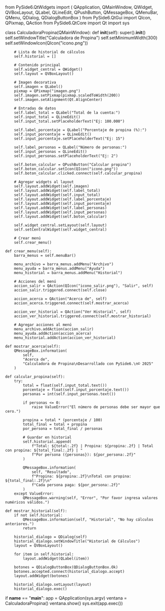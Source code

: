 from PySide6.QtWidgets import (
    QApplication, QMainWindow, QWidget, QVBoxLayout, QLabel,
    QLineEdit, QPushButton, QMessageBox, QMenuBar, QMenu,
    QDialog, QDialogButtonBox
)
from PySide6.QtGui import QIcon, QPixmap, QAction
from PySide6.QtCore import Qt
import sys

class CalculadoraPropina(QMainWindow):
    def __init__(self):
        super().__init__()
        self.setWindowTitle("Calculadora de Propina")
        self.setMinimumWidth(300)
        self.setWindowIcon(QIcon("icono.png"))

        # Lista de historial de cálculos
        self.historial = []

        # Contenido principal
        self.widget_central = QWidget()
        self.layout = QVBoxLayout()

        # Imagen decorativa
        self.imagen = QLabel()
        pixmap = QPixmap("imagen.png")
        self.imagen.setPixmap(pixmap.scaledToWidth(200))
        self.imagen.setAlignment(Qt.AlignCenter)

        # Entradas de datos
        self.label_total = QLabel("Total de la cuenta:")
        self.input_total = QLineEdit()
        self.input_total.setPlaceholderText("Ej: 100.000")

        self.label_porcentaje = QLabel("Porcentaje de propina (%):")
        self.input_porcentaje = QLineEdit()
        self.input_porcentaje.setPlaceholderText("Ej: 15")

        self.label_personas = QLabel("Número de personas:")
        self.input_personas = QLineEdit()
        self.input_personas.setPlaceholderText("Ej: 2")

        self.boton_calcular = QPushButton("Calcular propina")
        self.boton_calcular.setIcon(QIcon("icono.png"))
        self.boton_calcular.clicked.connect(self.calcular_propina)

        # Agregar widgets al layout
        self.layout.addWidget(self.imagen)
        self.layout.addWidget(self.label_total)
        self.layout.addWidget(self.input_total)
        self.layout.addWidget(self.label_porcentaje)
        self.layout.addWidget(self.input_porcentaje)
        self.layout.addWidget(self.label_personas)
        self.layout.addWidget(self.input_personas)
        self.layout.addWidget(self.boton_calcular)

        self.widget_central.setLayout(self.layout)
        self.setCentralWidget(self.widget_central)

        # Crear menú
        self.crear_menu()

    def crear_menu(self):
        barra_menus = self.menuBar()

        menu_archivo = barra_menus.addMenu("Archivo")
        menu_ayuda = barra_menus.addMenu("Ayuda")
        menu_historial = barra_menus.addMenu("Historial")

        # Acciones del menú
        accion_salir = QAction(QIcon("icono_salir.png"), "Salir", self)
        accion_salir.triggered.connect(self.close)

        accion_acerca = QAction("Acerca de", self)
        accion_acerca.triggered.connect(self.mostrar_acerca)

        accion_ver_historial = QAction("Ver Historial", self)
        accion_ver_historial.triggered.connect(self.mostrar_historial)

        # Agregar acciones al menú
        menu_archivo.addAction(accion_salir)
        menu_ayuda.addAction(accion_acerca)
        menu_historial.addAction(accion_ver_historial)

    def mostrar_acerca(self):
        QMessageBox.information(
            self,
            "Acerca de",
            "Calculadora de Propina\nDesarrollado con PySide6.\n© 2025"
        )

    def calcular_propina(self):
        try:
            total = float(self.input_total.text())
            porcentaje = float(self.input_porcentaje.text())
            personas = int(self.input_personas.text())

            if personas <= 0:
                raise ValueError("El número de personas debe ser mayor que cero.")

            propina = total * (porcentaje / 100)
            total_final = total + propina
            por_persona = total_final / personas

            # Guardar en historial
            self.historial.append(
                f"Total: ${total:.2f} | Propina: ${propina:.2f} | Total con propina: ${total_final:.2f} | "
                f"Por persona ({personas}): ${por_persona:.2f}"
            )

            QMessageBox.information(
                self, "Resultado",
                f"Propina: ${propina:.2f}\nTotal con propina: ${total_final:.2f}\n"
                f"Cada persona paga: ${por_persona:.2f}"
            )
        except ValueError:
            QMessageBox.warning(self, "Error", "Por favor ingresa valores numéricos válidos.")

    def mostrar_historial(self):
        if not self.historial:
            QMessageBox.information(self, "Historial", "No hay cálculos anteriores.")
            return

        historial_dialogo = QDialog(self)
        historial_dialogo.setWindowTitle("Historial de Cálculos")
        layout = QVBoxLayout()

        for item in self.historial:
            layout.addWidget(QLabel(item))

        botones = QDialogButtonBox(QDialogButtonBox.Ok)
        botones.accepted.connect(historial_dialogo.accept)
        layout.addWidget(botones)

        historial_dialogo.setLayout(layout)
        historial_dialogo.exec()

if __name__ == "__main__":
    app = QApplication(sys.argv)
    ventana = CalculadoraPropina()
    ventana.show()
    sys.exit(app.exec())
